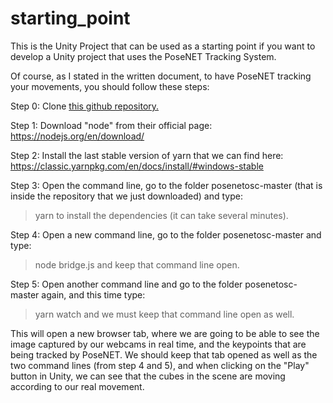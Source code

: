 # starting_point
This is the Unity Project that can be used as a starting point if you want to develop a Unity project that uses the PoseNET Tracking System.

Of course, as I stated in the written document, to have PoseNET tracking your movements, you should follow these steps:

Step 0: Clone [this github repository.](https://github.com/tommymitch/posenetosc)


Step 1: Download "node" from their official page: https://nodejs.org/en/download/

Step 2: Install the last stable version of yarn that we can find here: https://classic.yarnpkg.com/en/docs/install/#windows-stable

Step 3: Open the command line, go to the folder posenetosc-master (that is inside the repository that we just downloaded) and type: 
> yarn
to install the dependencies (it can take several minutes).

Step 4: Open a new command line, go to the folder posenetosc-master and type:
> node bridge.js
and keep that command line open.

Step 5: Open another command line and go to the folder posenetosc-master again, and this time type:
> yarn watch
and we must keep that command line open as well.

This will open a new browser tab, where we are going to be able to see the image captured by our webcams in real time, and the keypoints that are being tracked by PoseNET. We should keep that tab opened as well as the two command lines (from step 4 and 5), and when clicking on the "Play" button in Unity, we can see that the cubes in the scene are moving according to our real movement.
